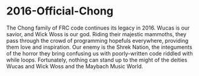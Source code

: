 # 2016-Official-Chong
The Chong family of FRC code continues its legacy in 2016. Wucas is our savior, and Wick Woss is our god. Riding their majestic mammoths, they pass through the crowd of programming hopefuls everywhere, providing them love and inspiration. Our enemy is the Shrek Nation, the integuments of the horror they bring confusing us with poorly-written code riddled with while loops. Fortunately, nothing can stand up to the might of the deities Wucas and Wick Woss and the Maybach Music World.  
